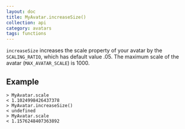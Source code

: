 ```yaml
---
layout: doc
title: MyAvatar.increaseSize()
collection: api
category: avatars
tags: functions
---
```


`increaseSize` increases the scale property of your avatar by the `SCALING_RATIO`, which has default value .05. The maximum scale of the avatar (`MAX_AVATAR_SCALE`) is 1000.

## Example

```
> MyAvatar.scale
< 1.1024998426437378
> MyAvatar.increaseSize()
< undefined
> MyAvatar.scale
< 1.1576248407363892
```
